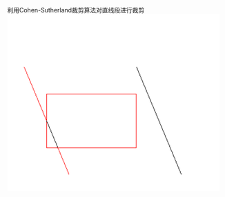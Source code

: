 
利用Cohen-Sutherland裁剪算法对直线段进行裁剪
![image](https://raw.githubusercontent.com/kiritoazk/Computer_Graphics/main/%E8%89%BE%E7%A5%96%E5%BA%B7_202011050311/img/6.bmp)
